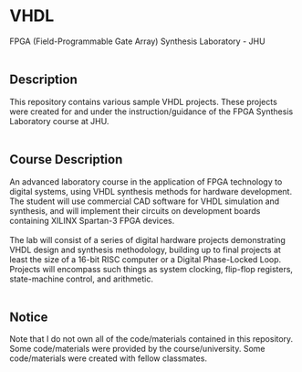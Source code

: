 # VHDL
FPGA (Field-Programmable Gate Array) Synthesis Laboratory - JHU
<br>
<br>
## Description
This repository contains various sample VHDL projects. These projects were created for and under the
instruction/guidance of the FPGA Synthesis Laboratory course at JHU.
<br>
<br>
## Course Description
An advanced laboratory course in the application of FPGA technology to digital systems, using VHDL synthesis methods
for hardware development. The student will use commercial CAD software for VHDL simulation and synthesis, and will
implement their circuits on development boards containing XILINX Spartan-3 FPGA devices.
<br>
<br>
The lab will consist of a series of digital hardware projects demonstrating VHDL design and synthesis methodology,
building up to final projects at least the size of a 16-bit RISC computer or a Digital Phase-Locked Loop. Projects
will encompass such things as system clocking, flip-flop registers, state-machine control, and arithmetic.
<br>
<br>
## Notice
Note that I do not own all of the code/materials contained in this repository. Some code/materials were provided
by the course/university. Some code/materials were created with fellow classmates.

